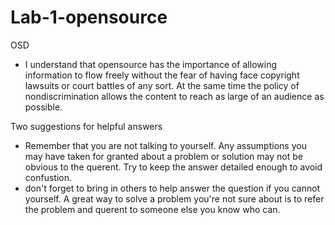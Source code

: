 # Lab-1-opensource

OSD
- I understand that opensource has the importance of allowing information to flow freely without the fear of having face copyright lawsuits or court battles of any sort.  At the same time the policy of nondiscrimination allows the content to reach as large of an audience as possible.

Two suggestions for helpful answers
- Remember that you are not talking to yourself.  Any assumptions you may have taken for granted about a problem or solution may not be obvious to the querent.  Try to keep the answer detailed enough to avoid confustion.
- don't forget to bring in others to help answer the question if you cannot yourself. A great way to solve a problem you're not sure about is to refer the problem and querent to someone else you know who can.
